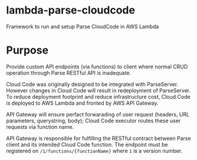 # lambda-parse-cloudcode
Framework to run and setup Parse CloudCode in AWS Lambda

# Purpose
Provide custom API endpoints (via functions) to client where normal CRUD
operation through Parse RESTful API is inadequate.

Cloud Code was originally designed to be integrated with ParseServer.  However
changes in Cloud Code will result in redeployment of ParseServer.  To reduce
deployment footprint and reduce infrastructure cost, Cloud Code is deployed to
AWS Lambda and fronted by AWS API Gateway.

API Gateway will ensure perfact forwarading of user request (headers, URL
parameters, querystring, body); Cloud Code executor routes these user requests
via function name.

API Gateway is responsible for fulfilling the RESTful contract between
Parse client and its intended Cloud Code function.  The endpoint must be
registered on `/1/functions/{functionName}` where `1` is a version number.
